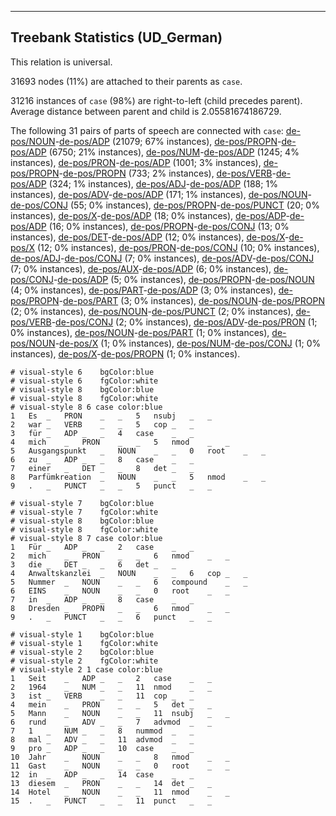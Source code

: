 

--------------------------------------------------------------------------------

## Treebank Statistics (UD_German)

This relation is universal.

31693 nodes (11%) are attached to their parents as `case`.

31216 instances of `case` (98%) are right-to-left (child precedes parent).
Average distance between parent and child is 2.05581674186729.

The following 31 pairs of parts of speech are connected with `case`: [de-pos/NOUN]()-[de-pos/ADP]() (21079; 67% instances), [de-pos/PROPN]()-[de-pos/ADP]() (6750; 21% instances), [de-pos/NUM]()-[de-pos/ADP]() (1245; 4% instances), [de-pos/PRON]()-[de-pos/ADP]() (1001; 3% instances), [de-pos/PROPN]()-[de-pos/PROPN]() (733; 2% instances), [de-pos/VERB]()-[de-pos/ADP]() (324; 1% instances), [de-pos/ADJ]()-[de-pos/ADP]() (188; 1% instances), [de-pos/ADV]()-[de-pos/ADP]() (171; 1% instances), [de-pos/NOUN]()-[de-pos/CONJ]() (55; 0% instances), [de-pos/PROPN]()-[de-pos/PUNCT]() (20; 0% instances), [de-pos/X]()-[de-pos/ADP]() (18; 0% instances), [de-pos/ADP]()-[de-pos/ADP]() (16; 0% instances), [de-pos/PROPN]()-[de-pos/CONJ]() (13; 0% instances), [de-pos/DET]()-[de-pos/ADP]() (12; 0% instances), [de-pos/X]()-[de-pos/X]() (12; 0% instances), [de-pos/PRON]()-[de-pos/CONJ]() (10; 0% instances), [de-pos/ADJ]()-[de-pos/CONJ]() (7; 0% instances), [de-pos/ADV]()-[de-pos/CONJ]() (7; 0% instances), [de-pos/AUX]()-[de-pos/ADP]() (6; 0% instances), [de-pos/CONJ]()-[de-pos/ADP]() (5; 0% instances), [de-pos/PROPN]()-[de-pos/NOUN]() (4; 0% instances), [de-pos/PART]()-[de-pos/ADP]() (3; 0% instances), [de-pos/PROPN]()-[de-pos/PART]() (3; 0% instances), [de-pos/NOUN]()-[de-pos/PROPN]() (2; 0% instances), [de-pos/NOUN]()-[de-pos/PUNCT]() (2; 0% instances), [de-pos/VERB]()-[de-pos/CONJ]() (2; 0% instances), [de-pos/ADV]()-[de-pos/PRON]() (1; 0% instances), [de-pos/NOUN]()-[de-pos/PART]() (1; 0% instances), [de-pos/NOUN]()-[de-pos/X]() (1; 0% instances), [de-pos/NUM]()-[de-pos/CONJ]() (1; 0% instances), [de-pos/X]()-[de-pos/PROPN]() (1; 0% instances).


~~~ conllu
# visual-style 6	bgColor:blue
# visual-style 6	fgColor:white
# visual-style 8	bgColor:blue
# visual-style 8	fgColor:white
# visual-style 8 6 case	color:blue
1	Es	_	PRON	_	_	5	nsubj	_	_
2	war	_	VERB	_	_	5	cop	_	_
3	für	_	ADP	_	_	4	case	_	_
4	mich	_	PRON	_	_	5	nmod	_	_
5	Ausgangspunkt	_	NOUN	_	_	0	root	_	_
6	zu	_	ADP	_	_	8	case	_	_
7	einer	_	DET	_	_	8	det	_	_
8	Parfümkreation	_	NOUN	_	_	5	nmod	_	_
9	.	_	PUNCT	_	_	5	punct	_	_

~~~


~~~ conllu
# visual-style 7	bgColor:blue
# visual-style 7	fgColor:white
# visual-style 8	bgColor:blue
# visual-style 8	fgColor:white
# visual-style 8 7 case	color:blue
1	Für	_	ADP	_	_	2	case	_	_
2	mich	_	PRON	_	_	6	nmod	_	_
3	die	_	DET	_	_	6	det	_	_
4	Anwaltskanzlei	_	NOUN	_	_	6	cop	_	_
5	Nummer	_	NOUN	_	_	6	compound	_	_
6	EINS	_	NOUN	_	_	0	root	_	_
7	in	_	ADP	_	_	8	case	_	_
8	Dresden	_	PROPN	_	_	6	nmod	_	_
9	.	_	PUNCT	_	_	6	punct	_	_

~~~


~~~ conllu
# visual-style 1	bgColor:blue
# visual-style 1	fgColor:white
# visual-style 2	bgColor:blue
# visual-style 2	fgColor:white
# visual-style 2 1 case	color:blue
1	Seit	_	ADP	_	_	2	case	_	_
2	1964	_	NUM	_	_	11	nmod	_	_
3	ist	_	VERB	_	_	11	cop	_	_
4	mein	_	PRON	_	_	5	det	_	_
5	Mann	_	NOUN	_	_	11	nsubj	_	_
6	rund	_	ADV	_	_	7	advmod	_	_
7	1	_	NUM	_	_	8	nummod	_	_
8	mal	_	ADV	_	_	11	advmod	_	_
9	pro	_	ADP	_	_	10	case	_	_
10	Jahr	_	NOUN	_	_	8	nmod	_	_
11	Gast	_	NOUN	_	_	0	root	_	_
12	in	_	ADP	_	_	14	case	_	_
13	diesem	_	PRON	_	_	14	det	_	_
14	Hotel	_	NOUN	_	_	11	nmod	_	_
15	.	_	PUNCT	_	_	11	punct	_	_

~~~



